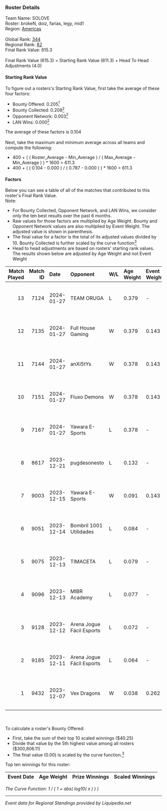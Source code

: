### Roster Details<br />
Team Name: SOLOVE<br />
Roster: brokeN, doiz, farias, legy, mid1<br />
Region: [Americas]( ../standings_americas.md)<br />
<br />
Global Rank: [344](../standings_global.md)<br />
Regional Rank: [82]( ../standings_americas.md)<br />
Final Rank Value:  615.3<br />
<br />
Final Rank Value (615.3) = Starting Rank Value (611.3) + Head To Head Adjustments (4.0)<br />

#### Starting Rank Value<br />
To figure out a rosters's Starting Rank Value, first take the average of these four factors:<br />
- Bounty Offered: 0.205[<sup>1</sup>](#table2)
- Bounty Collected: 0.208[<sup>2</sup>](#table1)
- Opponent Network: 0.003[<sup>2</sup>](#table1)
- LAN Wins: 0.000[<sup>2</sup>](#table1)

The average of these factors is 0.104<br />
<br />
Next, take the maximum and minimum average across all teams and compute the following:<br />
- 400 + ( ( Roster_Average - Min_Average ) / ( Max_Average - Min_Average ) ) * 1600 = 611.3
- 400 + ( ( 0.104 - 0.000 ) / ( 0.787 - 0.000 ) ) * 1600 = 611.3


#### Factors<br />
Below you can see a table of all of the matches that contributed to this roster's Final Rank Value.<br />
Note:<br />

- For Bounty Collected, Opponent Network, and LAN Wins, we consider only the ten best results over the past 6 months.
- Raw values for those factors are multiplied by Age Weight. Bounty and Opponent Network values are also multiplied by Event Weight. The adjusted value is shown in parenthesis.
- The final value for a factor is the total of its adjusted values divided by 10. Bounty Collected is further scaled by the curve function[<sup>3</sup>](#curveFunction)
- Head to head adjustments are based on rosters' starting rank values. The results shown below are adjusted by Age Weight and not Event Weight
<span id="table1"></span><br />


| Match Played | Match ID | Date       | Opponent                  | W/L | Age Weight | Event Weight | Bounty Collected | Opponent Network | LAN Wins  | H2H Adj. | Roster                             |
| -: | -: | :- | :- | :- | :- | :- | :- | :- | :- | -: | :- |
|           13 |     7124 | 2024-01-27 | TEAM ORUGA                | L   | 0.379      | -            | -                | -                | -         |    -6.20 | brokeN, doiz, farias, legy, mid1   |
|           12 |     7135 | 2024-01-27 | Full House Gaming         | W   | 0.379      | 0.143        | 0.002 (0.000)    | 0.205 (0.011)    | 0 (0.000) |     6.62 | brokeN, doiz, farias, legy, mid1   |
|           11 |     7144 | 2024-01-27 | anXi5tYs                  | W   | 0.378      | 0.143        | 0.000 (0.000)    | 0.010 (0.001)    | 0 (0.000) |     3.81 | brokeN, doiz, farias, legy, mid1   |
|           10 |     7151 | 2024-01-27 | Fluxo Demons              | W   | 0.378      | 0.143        | 0.026 (0.001)    | 0.264 (0.014)    | 0 (0.000) |     9.55 | brokeN, doiz, farias, legy, mid1   |
|            9 |     7167 | 2024-01-27 | Yawara E-Sports           | L   | 0.378      | -            | -                | -                | -         |    -4.59 | brokeN, doiz, farias, legy, mid1   |
|            8 |     8617 | 2023-12-21 | pugdesonesto              | L   | 0.132      | -            | -                | -                | -         |    -1.85 | brokeN, doiz, legy, PremiuM, timid |
|            7 |     9003 | 2023-12-15 | Yawara E-Sports           | W   | 0.091      | 0.143        | 0.002 (0.000)    | 0.319 (0.004)    | 0 (0.000) |     1.78 | brokeN, doiz, legy, PremiuM, timid |
|            6 |     9051 | 2023-12-14 | Bombril 1001 Utilidades   | L   | 0.084      | -            | -                | -                | -         |    -1.29 | brokeN, doiz, legy, PremiuM, timid |
|            5 |     9075 | 2023-12-13 | TIMACETA                  | L   | 0.079      | -            | -                | -                | -         |    -1.18 | brokeN, doiz, legy, PremiuM, timid |
|            4 |     9096 | 2023-12-13 | MIBR Academy              | L   | 0.077      | -            | -                | -                | -         |    -0.95 | brokeN, doiz, legy, PremiuM, timid |
|            3 |     9128 | 2023-12-12 | Arena Jogue Fácil Esports | L   | 0.072      | -            | -                | -                | -         |    -1.16 | brokeN, doiz, legy, PremiuM, timid |
|            2 |     9185 | 2023-12-11 | Arena Jogue Fácil Esports | L   | 0.064      | -            | -                | -                | -         |    -1.04 | brokeN, doiz, legy, PremiuM, timid |
|            1 |     9432 | 2023-12-07 | Vex Dragons               | W   | 0.038      | 0.262        | 0.000 (0.000)    | 0.006 (0.000)    | 0 (0.000) |     0.53 | brokeN, doiz, legy, PremiuM, timid |

<br />
<span id="table2"></span><br />
To calculate a roster's Bounty Offered:<br />

- First, take the sum of their top 10 scaled winnings ($40.25)
- Divide that value by the 5th highest value among all rosters ($300,806.11)
- The final value (0.00) is scaled by the curve function.[<sup>3</sup>](#curveFunction)

Top ten winnings for this roster:<br />

| Event Date | Age Weight | Prize Winnings | Scaled Winnings |
| :- | -: | :- | :- |


<span id="curveFunction"></span>_The Curve Function: 1 / ( 1 + abs( log10( x ) ) )_<br />

---
_Event data for Regional Standings provided by Liquipedia.net_<br />

